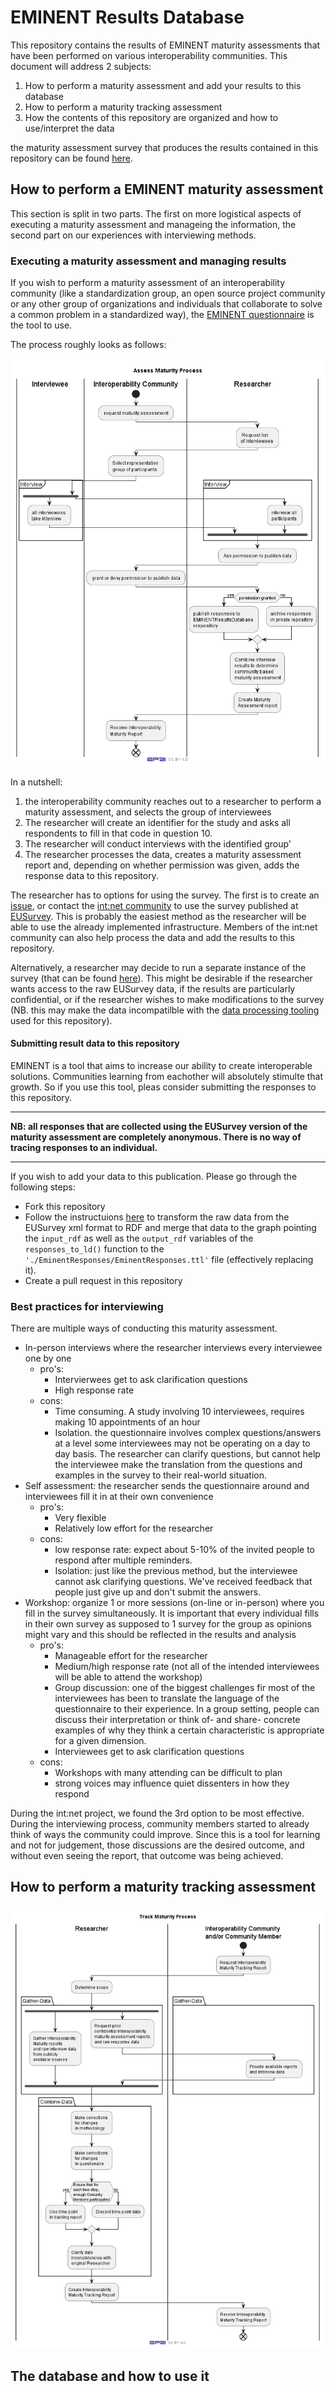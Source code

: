 # EMINENT Results Database

This repository contains the results of EMINENT maturity assessments that have been performed on various interoperability communities. This document will address 2 subjects:

1) How to perform a maturity assessment and add your results to this database
2) How to perform a maturity tracking assessment
3) How the contents of this repository are organized and how to use/interpret the data

the maturity assessment survey that produces the results contained in this repository can be found [here](https://ec.europa.eu/eusurvey/runner/Eminent). 

## How to perform a EMINENT maturity assessment

This section is split in two parts. The first on more logistical aspects of executing a maturity assessment and manageing the information, the second part on our experiences with interviewing methods.

### Executing a maturity assessment and managing results

If you wish to perform a maturity assessment of an interoperability community (like a standardization group, an open source project community or any other group of organizations and individuals that collaborate to solve a common problem in a standardized way), the [EMINENT questionnaire](https://ec.europa.eu/eusurvey/runner/Eminent) is the tool to use.

The process roughly looks as follows:

![Matrity assessment process](./DocumentationResources/ProcessesModels/AssessMaturityProcess/Assess%20Maturity%20Process.png)

In a nutshell:
1) the interoperability community reaches out to a researcher to perform a maturity assessment, and selects the group of interviewees
2) The researcher will create an identifier for the study and asks all respondents to fill in that code in question 10.
3) The researcher will conduct interviews with the identified group'
4) The researcher processes the data, creates a maturity assessment report and, depending on whether permission was given, adds the response data to this repository. 

The researcher has to options for using the survey. The first is to create an [issue](https://github.com/int-net/EminentResultsDatabase/issues), or contact the [int:net community](https://intnet.eu/) to use the survey published at [EUSurvey](https://ec.europa.eu/eusurvey/runner/Eminent). This is probably the easiest method as the researcher will be able to use the already implemented infrastructure. Members of the int:net community can also help process the data and add the results to this repository.

Alternatively, a researcher may decide to run a separate instance of the survey (that can be found [here](https://github.com/int-net/EminentSurvey)). This might be desirable if the researcher wants access to the raw EUSurvey data, if the results are particularly confidential, or if the researcher wishes to make modifications to the survey (NB. this may make the data incompatilble with the [data processing tooling](https://github.com/int-net/EminentReportingTool) used for this repository).

#### Submitting result data to this repository

EMINENT is a tool that aims to increase our ability to create interoperable solutions. Communities learning from eachother will absolutely stimulte that growth. So if you use this tool, pleas consider submitting the responses to this repository.

---

**NB: all responses that are collected using the EUSurvey version of the maturity assessment are completely anonymous. There is no way of tracing responses to an individual.**

---

If you wish to add your data to this publication. Please go through the following steps:

- Fork this repository
- Follow the instructuions [here](https://github.com/int-net/EminentReportingTool/blob/main/README.md) to transform the raw data from the EUSurvey xml format to RDF and merge that data to the graph pointing the ```input_rdf``` as well as the ```output_rdf``` variables of the ```responses_to_ld()``` function to the ```'./EminentResponses/EminentResponses.ttl'``` file (effectively replacing it).
- Create a pull request in this repository

### Best practices for interviewing

There are multiple ways of conducting this maturity assessment.

- In-person interviews where the researcher interviews every interviewee one by one
    - pro's: 
        - Intervierwees get to ask clarification questions
        - High response rate
    - cons: 
        - Time consuming. A study involving 10 interviewees, requires making 10 appointments of an hour
        - Isolation. the questionnaire involves complex questions/answers at a level some interviewees may not be operating on a day to day basis. The researcher can clarify questions, but cannot help the interviewee make the translation from the questions and examples in the survey to their real-world situation.
- Self assessment: the researcher sends the questionnaire around and interviewees fill it in at their own convenience
    - pro's: 
        - Very flexible
        - Relatively low effort for the researcher
    - cons:
        - low response rate: expect about 5-10% of the invited people to respond after multiple reminders.
        - Isolation: just like the previous method, but the interviewee cannot ask clarifying questions. We've received feedback that people just give up and don't submit the answers.
- Workshop: organize 1 or more sessions (on-line or in-person) where you fill in the survey simultaneously. It is important that every individual fills in their own survey as supposed to 1 survey for the group as opinions might vary and this should be reflected in the results and analysis
    - pro's:
        - Manageable effort for the researcher
        - Medium/high response rate (not all of the intended interviewees will be able to attend the workshop)
        - Group discussion: one of the biggest challenges fir most of the interviewees has been to translate the language of the questionnaire to their experience. In a group setting, people can discuss their interpretation or think of- and share- concrete examples of why they think a certain characteristic is appropriate for a given dimension. 
        - Interviewees get to ask clarification questions
    - cons: 
        - Workshops with many attending can be difficult to plan
        - strong voices may influence quiet dissenters in how they respond

During the int:net project, we found the 3rd option to be most effective. During the interviewing process, community members started to already think of ways the community could improve. Since this is a tool for learning and not for judgement, those discussions are the desired outcome, and without even seeing the report, that outcome was being achieved.



## How to perform a maturity tracking assessment

![Maturity tracking assessment process](/DocumentationResources/ProcessesModels/TrackMaturityProcess/Track%20Maturity%20Process.png)


## The database and how to use it